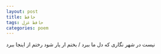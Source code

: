 ```yaml
---
layout: post
title: حافظ
tags: حافظ غزل
categories: poem
---
```


نیست در شهر نگاری که دل ما ببرد / بختم ار یار شود رختم از اینجا ببرد